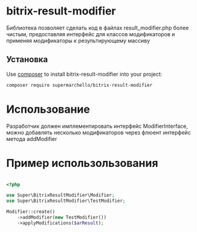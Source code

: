 # bitrix-result-modifier
Библиотека позволяет сделать код в файлах result_modifier.php более чистым, предоставляя интерфейс для классов модификаторов и применяя модификаторы к результирующему массиву

## Установка

Use [composer](https://getcomposer.org) to install bitrix-result-modifier into your project:

```sh
composer require supermarchello/bitrix-result-modifier
```

# Использование #

Разработчик должен имплементировать интерфейс ModifierInterface, можно добавлять несколько модификаторов через флюент интерфейс метода addModifier

# Пример использользования #

```php

<?php

use Super\BitrixResultModifier\Modifier;
use Super\BitrixResultModifier\TestModifier;

Modifier::create()
    ->addModifier(new TestModifier())
    ->applyModifications($arResult);
    
    
```
